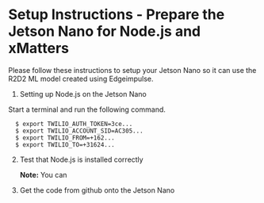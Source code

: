 # Setup Instructions - Prepare the Jetson Nano for Node.js and xMatters

Please follow these instructions to setup your Jetson Nano so it can use the R2D2 ML model created using Edgeimpulse.
1. Setting up Node.js on the Jetson Nano

Start a terminal and run the following command.
  ```
    $ export TWILIO_AUTH_TOKEN=3ce...
    $ export TWILIO_ACCOUNT_SID=AC305...
    $ export TWILIO_FROM=+162...
    $ export TWILIO_TO=+31624...
  ```
2. Test that Node.js is installed correctly

   **Note:** You can 

3. Get the code from github onto the Jetson Nano

